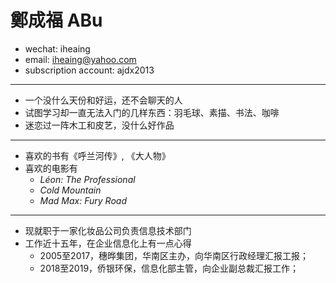 # 鄭成福 ABu

 - wechat: iheaing
 - email: iheaing@yahoo.com
 - subscription account: ajdx2013

 ***

 - 一个没什么天份和好运，还不会聊天的人
 - 试图学习却一直无法入门的几样东西：羽毛球、素描、书法、咖啡
 - 迷恋过一阵木工和皮艺，没什么好作品

 ***
 - 喜欢的书有《呼兰河传》, 《大人物》
 - 喜欢的电影有
   - *Léon: The Professional*
   - *Cold Mountain*
   - *Mad Max: Fury Road*

 ***
 - 现就职于一家化妆品公司负责信息技术部门
 - 工作近十五年，在企业信息化上有一点心得
   - 2005至2017，穗晔集团，华南区主办，向华南区行政经理汇报工报；
   - 2018至2019，侨银环保，信息化部主管，向企业副总裁汇报工作；
